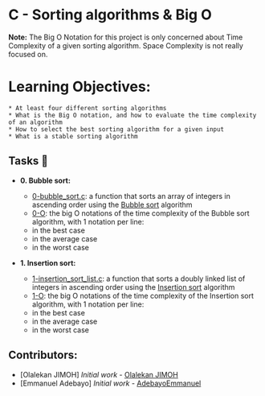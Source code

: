 # C - Sorting algorithms & Big O
**Note:** The Big O Notation for this project is only concerned about Time Complexity of a given sorting algorithm.
Space Complexity is not really focused on.

# Learning Objectives:
	* At least four different sorting algorithms
	* What is the Big O notation, and how to evaluate the time complexity of an algorithm
	* How to select the best sorting algorithm for a given input
	* What is a stable sorting algorithm


## Tasks :page_with_curl:
* **0. Bubble sort:**
	* [0-bubble_sort.c](./0-bubble_sort.c): a function that sorts an array of integers in ascending order using the [Bubble sort](https://en.wikipedia.org/wiki/Bubble_sort) algorithm
	* [0-O](./0-O): the big O notations of the time complexity of the Bubble sort algorithm, with 1 notation per line:
	* in the best case
	* in the average case
	* in the worst case

* **1. Insertion sort:**
	* [1-insertion_sort_list.c](./1-insertion_sort_list.c): a function that sorts a doubly linked list of integers in ascending order using the [Insertion sort](https://en.wikipedia.org/wiki/Insertion_sort) algorithm
	* [1-O](./1-O):  the big O notations of the time complexity of the Insertion sort algorithm, with 1 notation per line:
	* in the best case
	* in the average case
	* in the worst case




























## Contributors:
* [Olalekan JIMOH] *Initial work* - [Olalekan JIMOH](https://github.com/jasmin1002)
* [Emmanuel Adebayo] *Initial work* - [AdebayoEmmanuel](https://github.com/AdebayoEmmanuel)
